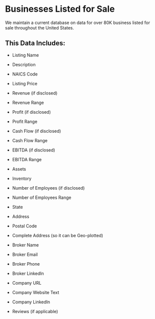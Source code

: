 # Businesses Listed for Sale

We maintain a current database on data for over 80K business listed for sale throughout the United States. 

## This Data Includes:

* Listing Name

* Description

* NAICS Code

* Listing Price

* Revenue (if disclosed)

* Revenue Range

* Profit (if disclosed)

* Profit Range

* Cash Flow (if disclosed)

* Cash Flow Range

* EBITDA (if disclosed)

* EBITDA Range

* Assets

* Inventory

* Number of Employees (if disclosed)

* Number of Employees Range

* State

* Address

* Postal Code

* Complete Address (so it can be Geo-plotted)

* Broker Name

* Broker Email

* Broker Phone

* Broker LinkedIn

* Company URL

* Company Website Text

* Company LinkedIn

* Reviews (if applicable)
